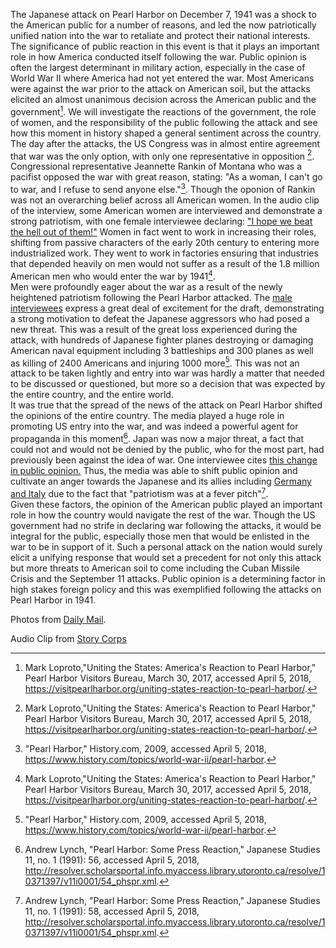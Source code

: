 <div class="sidepanel">
              <!-- This is the div where all the popcorn action will hapen -->
              <div id="popcorn-container">
              </div>
            </div>

The Japanese attack on Pearl Harbor on December 7, 1941 was a shock to the American public for a number of reasons, and led the now patriotically unified nation into the war to retaliate and protect their national interests. The significance of public reaction in this event is that it plays an important role in how America conducted itself following the war. Public opinion is often the largest determinant in military action, especially in the case of World War II where America had not yet entered the war. Most Americans were against the war prior to the attack on American soil, but the attacks elicited an almost unanimous decision across the American public and the government[^first]. We will investigate the reactions of the government, the role of women, and the responsibility of the public following the attack and see how this moment in history shaped a general sentiment across the country.
<br>The day after the attacks, the US Congress was in almost entire agreement that war was the only option, with only one representative in opposition [^second]. Congressional representative Jeannette Rankin of Montana who was a pacifist opposed the war with great reason, stating: "As a woman, I can't go to war, and I refuse to send anyone else."[^third]. Though the oponion of Rankin was not an overarching belief across all American women. In the audio clip of the interview, some American women are interviewed and demonstrate a strong patriotism, with one female interviewee declaring: <a href="#" onclick="javascript:seek(90)">"I hope we beat the hell out of them!"</a> Women in fact went to work in increasing their roles, shifting from passive characters of the early 20th century to entering more industrialized work. They went to work in factories ensuring that industries that depended heavily on men would not suffer as a result of the 1.8 million American men who would enter the war by 1941[^fourth].
<br>Men were profoundly eager about the war as a result of the newly heightened patriotism following the Pearl Harbor attacked. The <a href="#" onclick="javascript:seek(70)">male interviewees</a> express a great deal of excitement for the draft, demonstrating a strong motivation to defeat the Japanese aggressors who had posed a new threat. This was a result of the great loss experienced during the attack, with hundreds of Japanese fighter planes destroying or damaging American naval equipment including 3 battleships and 300 planes as well as killing of 2400 Americans and injuring 1000 more[^fifth]. This was not an attack to be taken lightly and entry into war was hardly a matter that needed to be discussed or questioned, but more so a decision that was expected by the entire country, and the entire world.
<br>It was true that the spread of the news of the attack on Pearl Harbor shifted the opinions of the entire country. The media played a huge role in promoting US entry into the war, and was indeed a powerful agent for propaganda in this moment[^sixth]. Japan was now a major threat, a fact that could not and would not be denied by the public, who for the most part, had previously been against the idea of war. One interviewee cites <a href="#" onclick="javascript:seek(115)">this change in public opinion.</a> Thus, the media was able to shift public opinion and cultivate an anger towards the Japanese and its allies including <a href="#" onclick="javascript:seek(157)">Germany and Italy</a> due to the fact that "patriotism was at a fever pitch"[^seventh].
<br>Given these factors, the opinion of the American public played an important role in how the country would navigate the rest of the war. Though the US government had no strife in declaring war following the attacks, it would be integral for the public, especially those men that would be enlisted in the war to be in support of it. Such a personal attack on the nation would surely elicit a unifying response that would set a precedent for not only this attack but more threats to American soil to come including the Cuban Missile Crisis and the September 11 attacks. Public opinion is a determining factor in high stakes foreign policy and this was exemplified following the attacks on Pearl Harbor in 1941.

Photos from [Daily Mail](http://www.dailymail.co.uk/news/article-2072382/Pearl-Harbor-attack-1941-pictures-Americas-response-days-followed.html).

Audio Clip from [Story Corps](http://www.dailymail.co.uk/news/article-2072382/Pearl-Harbor-attack-1941-pictures-Americas-response-days-followed.html)

[^first]: Mark Loproto,"Uniting the States: America's Reaction to Pearl Harbor," Pearl Harbor Visitors Bureau, March 30, 2017, accessed April 5, 2018, https://visitpearlharbor.org/uniting-states-reaction-to-pearl-harbor/.  
[^second]: Mark Loproto,"Uniting the States: America's Reaction to Pearl Harbor," Pearl Harbor Visitors Bureau, March 30, 2017, accessed April 5, 2018, https://visitpearlharbor.org/uniting-states-reaction-to-pearl-harbor/.  
[^third]: "Pearl Harbor," History.com, 2009, accessed April 5, 2018, https://www.history.com/topics/world-war-ii/pearl-harbor.
[^fourth]: Mark Loproto,"Uniting the States: America's Reaction to Pearl Harbor," Pearl Harbor Visitors Bureau, March 30, 2017, accessed April 5, 2018, https://visitpearlharbor.org/uniting-states-reaction-to-pearl-harbor/.  
[^fifth]: "Pearl Harbor," History.com, 2009, accessed April 5, 2018, https://www.history.com/topics/world-war-ii/pearl-harbor.
[^sixth]: Andrew Lynch, "Pearl Harbor: Some Press Reaction," Japanese Studies 11, no. 1 (1991): 56, accessed April 5, 2018, http://resolver.scholarsportal.info.myaccess.library.utoronto.ca/resolve/10371397/v11i0001/54_phspr.xml.
[^seventh]: Andrew Lynch, "Pearl Harbor: Some Press Reaction," Japanese Studies 11, no. 1 (1991): 58, accessed April 5, 2018, http://resolver.scholarsportal.info.myaccess.library.utoronto.ca/resolve/10371397/v11i0001/54_phspr.xml.
